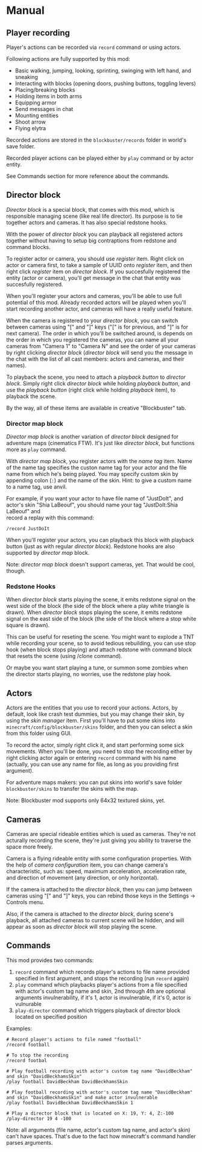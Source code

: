# Manual

## Player recording

Player's actions can be recorded via `record` command or using actors.

Following actions are fully supported by this mod:

* Basic walking, jumping, looking, sprinting, swinging with left hand, and sneaking
* Interacting with blocks (opening doors, pushing buttons, toggling levers)
* Placing/breaking blocks
* Holding items in both arms
* Equipping armor
* Send messages in chat
* Mounting entities
* Shoot arrow
* Flying elytra

Recorded actions are stored in the `blockbuster/records` folder in world's save 
folder.

Recorded player actions can be played either by `play` command or by actor entity. 

See Commands section for more reference about the commands.

## Director block

*Director block* is a special block, that comes with this mod, which is responsible 
managing scene (like real life director). Its purpose is to tie together 
actors and cameras. It has also special redstone hooks.

With the power of *director block* you can playback all registered actors together 
without having to setup big contraptions from redstone and command blocks.

To register actor or camera, you should use *register* item. Right click on actor or 
camera first, to take a sample of UUID onto *register* item, and then right 
click *register* item on *director block*. If you succesfully registered the entity 
(actor or camera), you'll get message in the chat that entity was succesfully 
registered.

When you'll register your actors and cameras, you'll be able to use full potential 
of this mod. Already recorded actors will be played when you'll start recording 
another actor, and cameras will have a really useful feature.

When the camera is registered to your *director block*, you can switch between 
cameras using "[" and "]" keys ("[" is for previous, and "]" is for next camera). 
The order in which you'll be switched around, is depends on the order in which 
you registered the cameras, you can name all your cameras from "Camera 1" to 
"Camera N" and see the order of your cameras by right clicking *director block* 
(*director block* will send you the message in the chat with the list of all cast 
members: actors and cameras, and their names).

To playback the scene, you need to attach a *playback button* to *director block*. 
Simply right click *director block* while holding *playback button*, and use the 
*playback button* (right click while holding *playback* item), to playback the scene.

By the way, all of these items are available in creative "Blockbuster" tab.

### Director map block

*Director map block* is another variation of *director block* designed for 
adventure maps (cinematics FTW). It's just like *director block*, but functions 
more as `play` command.

With *director map block*, you register actors with the *name tag* item. 
Name of the name tag specifies the custon name tag for your actor and the file 
name from which he's being played. You may specify custom skin by appending 
colon (`:`) and the name of the skin. Hint: to give a custom name to a name tag, 
use anvil.

For example, if you want your actor to have file name of "JustDoIt", and actor's 
skin "Shia LaBeouf", you should name your tag "JustDoIt:Shia LaBeouf" and  
record a replay with this command:

    /record JustDoIt

When you'll register your actors, you can playback this block with playback 
button (just as with regular *director block*). Redstone hooks are also supported 
by *director map* block.

Note: *director map block* doesn't support cameras, yet. That would be cool, 
though. 

### Redstone Hooks

When *director block* starts playing the scene, it emits redstone signal on the 
west side of the block (the side of the block where a play white triangle is drawn). 
When *director block* stops playing the scene, it emits redstone signal on the 
east side of the block (the side of the block where a stop white square is drawn).

This can be useful for reseting the scene. You might want to explode a TNT while 
recording your scene, so to avoid tedious rebuilding, you can use stop hook 
(when block stops playing) and attach redstone with command block that resets 
the scene (using /clone command).

Or maybe you want start playing a tune, or summon some zombies when the 
director starts playing, no worries, use the redstone play hook. 

## Actors

Actors are the entities that you use to record your actions. Actors, by default, 
look like crash test dummies, but you may change their skin, by using the 
*skin manager* item. First you'll have to put some skins into 
`minecraft/config/blockbuster/skins` folder, and then you can select a skin 
from this folder using GUI.

To record the actor, simply right click it, and start performing some sick 
movements. When you'll be done, you need to stop the recording either by 
right clicking actor again or entering `record` command with his name (actually, 
you can use any name for file, as long as you providing first argument).

For adventure maps makers: you can put skins into world's save folder 
`blockbuster/skins` to transfer the skins with the map.

Note: Blockbuster mod supports only 64x32 textured skins, yet.

## Cameras

Cameras are special rideable entities which is used as cameras. They're not 
acturally recording the scene, they're just giving you ability to traverse the 
space more freely.

Camera is a flying rideable entity with some configuration properties. With the 
help of *camera configuration* item, you can change camera's characteristic, such as: 
speed, maximum acceleration, acceleration rate, and direction of movement 
(any direction, or only horizontal).

If the camera is attached to the *director block*, then you can jump between 
cameras using "[" and "]" keys, you can rebind those keys in the Settings -> Controls
menu.

Also, if the camera is attached to the *director block*, during scene's playback, 
all attached cameras to current scene will be hidden, and will appear as soon 
as *director block* will stop playing the scene.

## Commands

This mod provides two commands:

1. `record` command which records player's actions to file name provided specified 
   in first argument, and stops the recording (run `record` again)
2. `play` command which playbacks player's actions from a file specified with 
   actor's custom tag name and skin, 2nd through 4th are optional arguments 
   invulnerability, if it's 1, actor is invulnerable, if it's 0, actor is vulnurable 
3. `play-director` command which triggers playback of director block located on 
   specified position 

Examples:

    # Record player's actions to file named "football"
    /record football 
    
    # To stop the recording
    /record footbal
    
    # Play football recording with actor's custom tag name "DavidBeckham" and skin "DavidBeckhamsSkin"
    /play football DavidBeckham DavidBeckhamsSkin
    
    # Play football recording with actor's custom tag name "DavidBeckham" and skin "DavidBeckhamsSkin" and make actor invulnerable
    /play football DavidBeckham DavidBeckhamsSkin 1
    
    # Play a director block that is located on X: 19, Y: 4, Z:-100
    /play-director 19 4 -100

Note: all arguments (file name, actor's custom tag name, and actor's skin) can't 
have spaces. That's due to the fact how minecraft's command handler parses arguments.